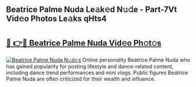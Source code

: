 ## Beatrice Palme Nuda Le𝚊k𝚎d N𝚞𝚍e - Part-7Vt Vid𝚎o Photos Le𝚊ks qHts4

# <h2><a href="http://fbc0rva.evod.top/?m=Beatrice+Palme+Nuda">🔗 👉🔴 Beatrice Palme Nuda Vid𝚎o Ph𝚘t𝚘s</a></h2>

[![Beatrice Palme Nuda N𝚞d𝚎s](https://i.imgur.com/8V9OHl7.gif)](http://fbc0rva.evod.top/?m=Beatrice+Palme+Nuda)
Online personality Beatrice Palme Nuda who has gained popularity for posting lifestyle and dance-related content, including dance trend performances and mini vlogs. Public figures Beatrice Palme Nuda are often criticized for their wealth and influence. 

